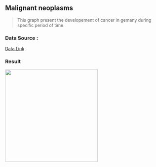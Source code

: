 ## Malignant neoplasms

> This graph present the developement of cancer in gemany during specific period of time.

### Data Source : 
[Data Link](https://platform.who.int/mortality/themes/theme-details/topics/topic-details/MDB/malignant-neoplasms)

### Result

<img src="https://user-images.githubusercontent.com/59838139/198569164-5ef12b1a-4bff-4572-872a-5eed22d3c1d4.png" width="300" heigh="300">
